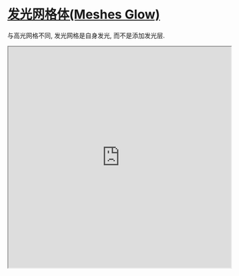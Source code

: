# [发光网格体(Meshes Glow)](https://doc.babylonjs.com/features/featuresDeepDive/mesh/glowLayer/)

与高光网格不同, 发光网格是自身发光, 而不是添加发光层.




<iframe src="https://playground.babylonjs.com/#LRFB2D#1" width="100%" height="500"></iframe>
